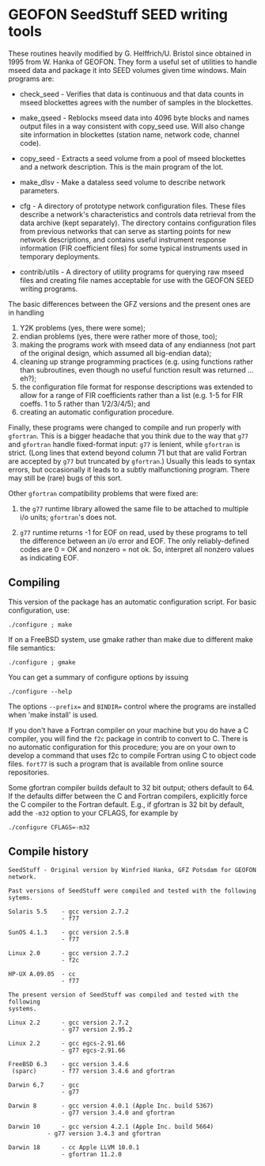 # GEOFON SeedStuff SEED writing tools

These routines heavily modified by G. Helffrich/U. Bristol since obtained
in 1995 from W. Hanka of GEOFON.  They form a useful set of utilities to handle
mseed data and package it into SEED volumes given time windows.  Main
programs are:

* check_seed - Verifies that data is continuous and that data counts in mseed
   blockettes agrees with the number of samples in the blockettes.

* make_qseed - Reblocks mseed data into 4096 byte blocks and names output
   files in a way consistent with copy_seed use.  Will also change
   site information in blockettes (station name, network code, channel code).

* copy_seed - Extracts a seed volume from a pool of mseed blockettes and a
   network description.  This is the main program of the lot.

* make_dlsv - Make a dataless seed volume to describe network parameters.

* cfg - A directory of prototype network configuration files.  These files
   describe a network's characteristics and controls data retrieval from
   the data archive (kept separately).  The directory contains configuration
   files from previous networks that can serve as starting points for new
   network descriptions, and contains useful instrument response information
   (FIR coefficient files) for some typical instruments used in temporary
   deployments.

* contrib/utils - A directory of utility programs for querying raw mseed files
   and creating file names acceptable for use with the GEOFON SEED writing
   programs.

The basic differences between the GFZ versions and the present ones are in
handling
1) Y2K problems (yes, there were some);
2) endian problems (yes, there were rather more of those, too);
3) making the programs work with mseed data of any endianness (not part of the
   original design, which assumed all big-endian data);
4) cleaning up strange programming practices (e.g.
   using functions rather than subroutines, even though no useful function
   result was returned ... eh?);
5) the configuration file format for response descriptions was extended to
   allow for a range of FIR coefficients rather than a list (e.g. 1-5 for FIR
   coeffs. 1 to 5 rather than 1/2/3/4/5); and
6) creating an automatic configuration procedure.

Finally, these programs were changed to compile and run properly with `gfortran`.
This is a bigger headache that you think due to the way that `g77` and
`gfortran` handle fixed-format input:  `g77` is lenient, while `gfortran` is strict.
(Long lines that extend beyond column 71 but that are valid Fortran are accepted
by `g77` but truncated by `gfortran`.)  Usually this leads to syntax errors, but
occasionally it leads to a subtly malfunctioning program.  There may
still be (rare) bugs of this sort.

Other `gfortran` compatibility problems that were fixed are:

1) the `g77` runtime library allowed the same file to be attached to multiple
i/o units; `gfortran`'s does not.

2) `g77` runtime returns -1 for EOF on read, used by these programs to tell the
difference between an i/o error and EOF.  The only reliably-defined codes are
0 = OK and nonzero = not ok.  So, interpret all nonzero values as indicating
EOF.

## Compiling
This version of the package has an automatic configuration script.  For
basic configuration, use:

`./configure ; make`

If on a FreeBSD system, use gmake rather than make due to different make file
semantics:

`./configure ; gmake`

You can get a summary of configure options by issuing

`./configure --help`

The options `--prefix=` and `BINDIR=` control where the programs are installed when
'make install' is used.

If you don't have a Fortran compiler on your machine but you do have a C
compiler, you will find the `f2c` package in contrib to convert to C.  There
is no automatic configuration for this procedure; you are on your own to develop
a command that uses f2c to compile Fortran using C to object code files.
`fort77` is such a program that is available from online source repositories.

Some gfortran compiler builds default to 32 bit output; others default to 64.
If the defaults differ between the C and Fortran compilers, explicitly force
the C compiler to the Fortran default.  E.g., if gfortran is 32 bit by
default, add the `-m32` option to your CFLAGS, for example by

`./configure CFLAGS=-m32`

## Compile history
```
SeedStuff - Original version by Winfried Hanka, GFZ Potsdam for GEOFON network.

Past versions of SeedStuff were compiled and tested with the following sytems.

Solaris 5.5    - gcc version 2.7.2
               - f77

SunOS 4.1.3    - gcc version 2.5.8
               - f77

Linux 2.0      - gcc version 2.7.2
               - f2c

HP-UX A.09.05  - cc
               - f77 

The present version of SeedStuff was compiled and tested with the following
systems.

Linux 2.2      - gcc version 2.7.2
               - g77 version 2.95.2

Linux 2.2      - gcc egcs-2.91.66
               - g77 egcs-2.91.66

FreeBSD 6.3    - gcc version 3.4.6
 (sparc)       - f77 version 3.4.6 and gfortran

Darwin 6,7     - gcc
               - g77

Darwin 8       - gcc version 4.0.1 (Apple Inc. build 5367)
               - g77 version 3.4.0 and gfortran

Darwin 10      - gcc version 4.2.1 (Apple Inc. build 5664)
	       - g77 version 3.4.3 and gfortran

Darwin 18      - cc Apple LLVM 10.0.1
               - gfortran 11.2.0
```
